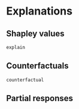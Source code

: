 # Explanations

## Shapley values

```@docs
explain
```

## Counterfactuals

```@docs
counterfactual
```

## Partial responses
